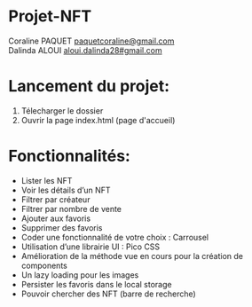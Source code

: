 # Projet-NFT

Coraline PAQUET <a href="mailto:paquetcoraline@gmail.com">paquetcoraline@gmail.com</a> <br>
Dalinda ALOUI <a href="mailto:aloui.dalinda28@gmail.com">aloui.dalinda28#gmail.com</a>

# Lancement du projet:

1. Télecharger le dossier 
2. Ouvrir la page index.html (page d'accueil)

# Fonctionnalités:

- Lister les NFT
- Voir les détails d’un NFT
- Filtrer par créateur
- Filtrer par nombre de vente
- Ajouter aux favoris
- Supprimer des favoris
- Coder une fonctionnalité de votre choix : Carrousel 
- Utilisation d’une librairie UI : Pico CSS
- Amélioration de la méthode vue en cours pour la création de components
- Un lazy loading pour les images
- Persister les favoris dans le local storage
- Pouvoir chercher des NFT (barre de recherche)
